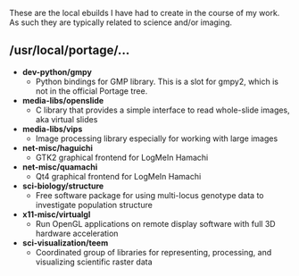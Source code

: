 These are the local ebuilds I have had to create in the course of my work.  As such they are typically related to science and/or imaging.

/usr/local/portage/...
---

* **dev-python/gmpy**
  * Python bindings for GMP library.  This is a slot for gmpy2, which is not in the official Portage tree.
* **media-libs/openslide**
  * C library that provides a simple interface to read whole-slide images, aka virtual slides
* **media-libs/vips**
  * Image processing library especially for working with large images
* **net-misc/haguichi**
  * GTK2 graphical frontend for LogMeIn Hamachi
* **net-misc/quamachi**
  * Qt4 graphical frontend for LogMeIn Hamachi
* **sci-biology/structure**
  * Free software package for using multi-locus genotype data to investigate population structure
* **x11-misc/virtualgl**
  * Run OpenGL applications on remote display software with full 3D hardware acceleration
* **sci-visualization/teem**
  * Coordinated group of libraries for representing, processing, and visualizing scientific raster data
